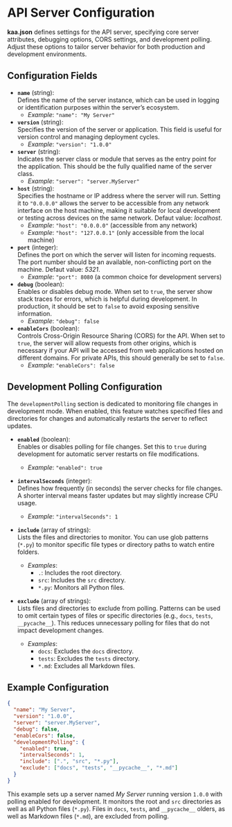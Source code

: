 # API Server Configuration

**kaa.json** defines settings for the API server, specifying core server
attributes, debugging options, CORS settings, and development polling. Adjust
these options to tailor server behavior for both production and development
environments.

## Configuration Fields

- **`name`** (string):  
  Defines the name of the server instance, which can be used in logging or
  identification purposes within the server’s ecosystem.
  - _Example_: `"name": "My Server"`
- **`version`** (string):  
  Specifies the version of the server or application. This field is useful for
  version control and managing deployment cycles.
  - _Example_: `"version": "1.0.0"`
- **`server`** (string):  
  Indicates the server class or module that serves as the entry point for the
  application. This should be the fully qualified name of the server class.
  - _Example_: `"server": "server.MyServer"`
- **`host`** (string):  
  Specifies the hostname or IP address where the server will run. Setting it to
  `"0.0.0.0"` allows the server to be accessible from any network interface on
  the host machine, making it suitable for local development or testing across
  devices on the same network. Defaut value: _localhost_.
  - _Example_: `"host": "0.0.0.0"` (accessible from any network)
  - _Example_: `"host": "127.0.0.1"` (only accessible from the local machine)
- **`port`** (integer):  
  Defines the port on which the server will listen for incoming requests. The
  port number should be an available, non-conflicting port on the machine.
  Defaut value: _5321_.
  - _Example_: `"port": 8080` (a common choice for development servers)
- **`debug`** (boolean):  
  Enables or disables debug mode. When set to `true`, the server show stack
  traces for errors, which is helpful during development. In production, it
  should be set to `false` to avoid exposing sensitive information.
  - _Example_: `"debug": false`
- **`enableCors`** (boolean):  
  Controls Cross-Origin Resource Sharing (CORS) for the API. When set to
  `true`, the server will allow requests from other origins, which is necessary
  if your API will be accessed from web applications hosted on different
  domains. For private APIs, this should generally be set to `false`.
  - _Example_: `"enableCors": false`

## Development Polling Configuration

The `developmentPolling` section is dedicated to monitoring file changes in
development mode. When enabled, this feature watches specified files and
directories for changes and automatically restarts the server to reflect
updates.

- **`enabled`** (boolean):  
  Enables or disables polling for file changes. Set this to `true` during
  development for automatic server restarts on file modifications.

  - _Example_: `"enabled": true`

- **`intervalSeconds`** (integer):  
  Defines how frequently (in seconds) the server checks for file changes. A
  shorter interval means faster updates but may slightly increase CPU usage.

  - _Example_: `"intervalSeconds": 1`

- **`include`** (array of strings):  
  Lists the files and directories to monitor. You can use glob patterns (`*.py`)
  to monitor specific file types or directory paths to watch entire folders.

  - _Examples_:
    - `.`: Includes the root directory.
    - `src`: Includes the `src` directory.
    - `*.py`: Monitors all Python files.

- **`exclude`** (array of strings):  
  Lists files and directories to exclude from polling. Patterns can be used to
  omit certain types of files or specific directories
  (e.g., `docs`, `tests`, `__pycache__`). This reduces unnecessary polling for
  files that do not impact development changes.
  - _Examples_:
    - `docs`: Excludes the `docs` directory.
    - `tests`: Excludes the `tests` directory.
    - `*.md`: Excludes all Markdown files.

## Example Configuration

```json
{
  "name": "My Server",
  "version": "1.0.0",
  "server": "server.MyServer",
  "debug": false,
  "enableCors": false,
  "developmentPolling": {
    "enabled": true,
    "intervalSeconds": 1,
    "include": [".", "src", "*.py"],
    "exclude": ["docs", "tests", "__pycache__", "*.md"]
  }
}
```

This example sets up a server named _My Server_ running version `1.0.0` with
polling enabled for development. It monitors the root and `src` directories as
well as all Python files (`*.py`). Files in `docs`, `tests`, and `__pycache__`
olders, as well as Markdown files (`*.md`), are excluded from polling.
